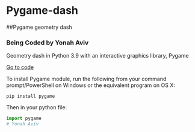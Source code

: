 # Pygame-dash
##Pygame geometry dash
### __Being Coded by Yonah Aviv__
Geometry dash in Python 3.9 with an interactive graphics library, Pygame

[Go to code](/dash.py)


To install Pygame module, run the following from your command prompt/PowerShell on Windows or the equivalent program on OS X:
```
pip install pygame
```

Then in your python file:
```python
import pygame
# Yonah Aviv
```

